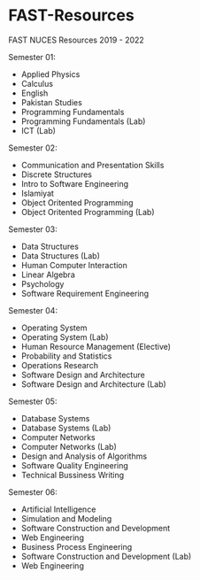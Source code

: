# FAST-Resources
FAST NUCES Resources 2019 - 2022

Semester 01:
- Applied Physics
- Calculus
- English
- Pakistan Studies
- Programming Fundamentals
- Programming Fundamentals (Lab)
- ICT (Lab)

Semester 02:
- Communication and Presentation Skills
- Discrete Structures
- Intro to Software Engineering
- Islamiyat
- Object Oritented Programming
- Object Oritented Programming (Lab)

Semester 03:
- Data Structures
- Data Structures (Lab)
- Human Computer Interaction
- Linear Algebra
- Psychology
- Software Requirement Engineering

Semester 04:
- Operating System 
- Operating System (Lab)
- Human Resource Management (Elective)
- Probability and Statistics
- Operations Research
- Software Design and Architecture
- Software Design and Architecture (Lab)


Semester 05:
- Database Systems
- Database Systems (Lab)
- Computer Networks
- Computer Networks (Lab)
- Design and Analysis of Algorithms
- Software Quality Engineering 
- Technical Bussiness Writing

Semester 06:
- Artificial Intelligence
- Simulation and Modeling
- Software Construction and Development
- Web Engineering
- Business Process Engineering
- Software Construction and Development (Lab)
- Web Engineering
